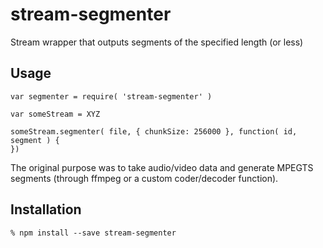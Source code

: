# stream-segmenter

Stream wrapper that outputs segments of the specified length (or less)

## Usage

```
var segmenter = require( 'stream-segmenter' )

var someStream = XYZ

someStream.segmenter( file, { chunkSize: 256000 }, function( id, segment ) {
})

 ```
The original purpose was to take audio/video data and generate MPEGTS segments (through ffmpeg or a custom coder/decoder function).

## Installation

```% npm install --save stream-segmenter```
